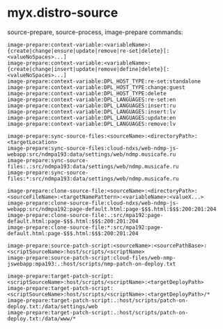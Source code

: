 # myx.distro-source



source-prepare, source-process, image-prepare commands:

	image-prepare:context-variable:<variableName>:{create|change|ensure|update|remove|re-set|delete}[:<valueNoSpaces>...]
	image-prepare:context-variable:<variableName>:{create|change|insert|update|remove|define|delete}[:<valueNoSpaces>...]
	image-prepare:context-variable:DPL_HOST_TYPE:re-set:standalone
	image-prepare:context-variable:DPL_HOST_TYPE:change:guest
	image-prepare:context-variable:DPL_HOST_TYPE:delete
	image-prepare:context-variable:DPL_LANGUAGES:re-set:en
	image-prepare:context-variable:DPL_LANGUAGES:insert:ru
	image-prepare:context-variable:DPL_LANGUAGES:insert:lv
	image-prepare:context-variable:DPL_LANGUAGES:update:en
	image-prepare:context-variable:DPL_LANGUAGES:remove:lv

	image-prepare:sync-source-files:<sourceName>:<directoryPath>:<targetLocation>
	image-prepare:sync-source-files:cloud-ndxs/web-ndmp-js-webapp:src/ndmpa193:data/settings/web/ndmp.musicafe.ru
	image-prepare:sync-source-files:.:src/ndmpa193:data/settings/web/ndmp.musicafe.ru
	image-prepare:sync-source-files:*:src/ndmpa193:data/settings/web/ndmp.musicafe.ru

	image-prepare:clone-source-file:<sourceName>:<directoryPath>:<sourceFileName>:<targetNamePattern>:<variableName>:<valueX...>
	image-prepare:clone-source-file:cloud-ndxs/web-ndmp-js-webapp:src/ndmpa192:page-default.html:page-$$$.html:$$$:200:201:204
	image-prepare:clone-source-file:.:src/mpa192:page-default.html:page-$$$.html:$$$:200:201:204
	image-prepare:clone-source-file:*:src/mpa192:page-default.html:page-$$$.html:$$$:200:201:204

	image-prepare:source-patch-script:<sourceName>:<sourcePathBase>:<scriptSourceName>:host/scripts/<scriptName>
	image-prepare:source-patch-script:cloud-files/web-nmp-jswebapp:mpa193:.:host/scripts/nmp-patch-on-deploy.txt

	image-prepare:target-patch-script:<scriptSourceName>:host/scripts/<scriptName>:<targetDeployPath>
	image-prepare:target-patch-script:<scriptSourceName>:host/scripts/<scriptName>:<targetDeployPath>/*
	image-prepare:target-patch-script:.:host/scripts/patch-on-deploy.txt:/data/settings/web
	image-prepare:target-patch-script:.:host/scripts/patch-on-deploy.txt:/data/www/*
	